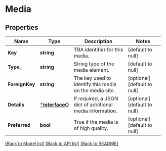 # Media

## Properties
Name | Type | Description | Notes
------------ | ------------- | ------------- | -------------
**Key** | **string** | TBA identifier for this media. | [default to null]
**Type_** | **string** | String type of the media element. | [default to null]
**ForeignKey** | **string** | The key used to identify this media on the media site. | [optional] [default to null]
**Details** | [***interface{}**](interface{}.md) | If required, a JSON dict of additional media information. | [optional] [default to null]
**Preferred** | **bool** | True if the media is of high quality. | [optional] [default to null]

[[Back to Model list]](../README.md#documentation-for-models) [[Back to API list]](../README.md#documentation-for-api-endpoints) [[Back to README]](../README.md)


